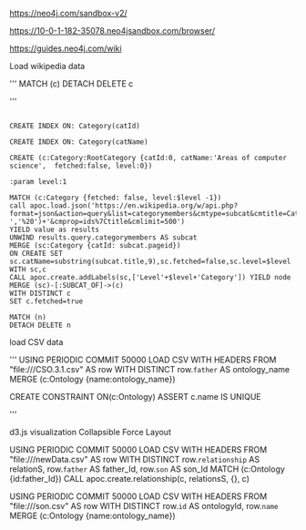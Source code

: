 https://neo4j.com/sandbox-v2/

https://10-0-1-182-35078.neo4jsandbox.com/browser/

https://guides.neo4j.com/wiki

Load wikipedia data

'''
MATCH (c) DETACH DELETE c

'''


```

CREATE INDEX ON: Category(catId)

CREATE INDEX ON: Category(catName)

CREATE (c:Category:RootCategory {catId:0, catName:'Areas of computer science',  fetched:false, level:0})

:param level:1

MATCH (c:Category {fetched: false, level:$level -1})
call apoc.load.json('https://en.wikipedia.org/w/api.php?format=json&action=query&list=categorymembers&cmtype=subcat&cmtitle=Category:'+replace(c.catName,' ','%20')+'&cmprop=ids%7Ctitle&cmlimit=500')
YIELD value	as results
UNWIND results.query.categorymembers AS subcat
MERGE (sc:Category {catId: subcat.pageid})
ON CREATE SET sc.catName=substring(subcat.title,9),sc.fetched=false,sc.level=$level
WITH sc,c
CALL apoc.create.addLabels(sc,['Level'+$level+'Category']) YIELD node
MERGE (sc)-[:SUBCAT_OF]->(c)
WITH DISTINCT c
SET c.fetched=true

MATCH (n)
DETACH DELETE n

```

load CSV data


'''
USING PERIODIC COMMIT 50000
LOAD CSV WITH HEADERS FROM "file:///CSO.3.1.csv" AS row
WITH DISTINCT row.`father` AS ontology_name
MERGE (c:Ontology {name:ontology_name})

CREATE CONSTRAINT ON(c:Ontology) ASSERT c.name IS UNIQUE

'''


d3.js visualization
Collapsible Force Layout




USING PERIODIC COMMIT 50000
LOAD CSV WITH HEADERS FROM "file:///newData.csv" AS row
WITH DISTINCT row.`relationship` AS relationS, row.`father` AS father_Id, row.`son` AS son_Id
MATCH (c:Ontology {id:father_Id}) 
CALL apoc.create.relationship(c, relationsS, {}, c)



USING PERIODIC COMMIT 50000
LOAD CSV WITH HEADERS FROM "file:///son.csv" AS row
WITH DISTINCT row.`id` AS ontologyId, row.`name`
MERGE (c:Ontology {name:ontology_name})